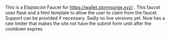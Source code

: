 This is a Elaptacoin Faucet for https://wallet.stormsurge.xyz/ . This faucet uses flask and a html template to allow the user to claim from the faucet. 
Support can be provided if necessary. Sadly no live versions yet. Now has a rate limiter that makes the site not have the submit form until after the cooldown expires

